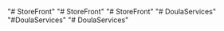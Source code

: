 "# StoreFront" 
"# StoreFront" 
"# StoreFront" 
"# DoulaServices" 
"#DoulaServices" 
"# DoulaServices" 
